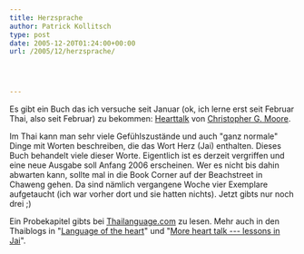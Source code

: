 ```yaml
---
title: Herzsprache
author: Patrick Kollitsch
type: post
date: 2005-12-20T01:24:00+00:00
url: /2005/12/herzsprache/




---
```

Es gibt ein Buch das ich versuche seit Januar (ok, ich lerne erst seit Februar Thai, also seit Februar) zu bekommen: [Hearttalk][1] von [Christopher G. Moore][2]. 

Im Thai kann man sehr viele Gef&uuml;hlszust&auml;nde und auch "ganz normale" Dinge mit Worten beschreiben, die das Wort Herz (Jai) enthalten. Dieses Buch behandelt viele dieser Worte. Eigentlich ist es derzeit vergriffen und eine neue Ausgabe soll Anfang 2006 erscheinen. Wer es nicht bis dahin abwarten kann, sollte mal in die Book Corner auf der Beachstreet in Chaweng gehen. Da sind n&auml;mlich vergangene Woche vier Exemplare aufgetaucht (ich war vorher dort und sie hatten nichts). Jetzt gibts nur noch drei ;)

Ein Probekapitel gibts bei [Thailanguage.com][3] zu lesen. Mehr auch in den Thaiblogs in "[Language of the heart][4]" und "[More heart talk --- lessons in Jai][5]".

 [1]: http://www.cgmoore.com/work/main-thai.htm
 [2]: http://www.cgmoore.com/
 [3]: http://www.learningthai.com/hearttalk.htm
 [4]: http://www.thai-blogs.com/index.php?p=671&more=1&c=1&tb=1&pb=1
 [5]: http://www.thai-blogs.com/index.php?p=683&more=1&c=1&tb=1&pb=1